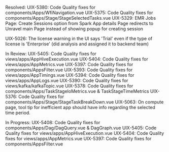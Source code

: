 Resolved:
UIX-5380: Code Quality fixes for components/Apps/WfiNavigation.vue
UIX-5375: Code Quality fixes for components/Apps/Stage/StageSelectedTasks.vue
UIX-5329: EMR Jobs Page: Create Sessions option from Spark App details Page redirects to Unravel main Page instead of showing popup for creating session

UIX-5026: The license warning in the UI says 'Trial' even if the type of license is 'Enterprise' (did analysis and assigned it to backend team)

In Review:
UIX-5405: Code Quality fixes for views/apps/AppHiveExecution.vue
UIX-5404: Code Quality fixes for views/apps/AppMetrics.vue
UIX-5397: Code Quality fixes for components/AppsFilter.vue
UIX-5393: Code Quality fixes for views/apps/AppTimings.vue 
UIX-5394: Code Quality fixes for views/apps/AppLogs.vue
UIX-5390: Code Quality fixes for views/kafka/kafkaTopic.vue
UIX-5378: Code Quality fixes for components/Apps/TaskStageIoMetrics.vue & TaskStageTimeMetrics
UIX-5376: Code Quality fixes for components/Apps/Stage/StageTaskBreakDown.vue
UIX-5063: On compute page, tool tip for inefficient app should have info regarding the selected time period.

In Progress:
UIX-5408: Code Quality fixes for components/Apps/Dag/DagQuery.vue & DagGraph.vue
UIX-5405: Code Quality fixes for views/apps/AppHiveExecution.vue
UIX-5404: Code Quality fixes for views/apps/AppMetrics.vue
UIX-5397: Code Quality fixes for components/AppsFilter.vue